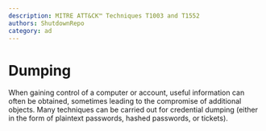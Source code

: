 ```yaml
---
description: MITRE ATT&CK™ Techniques T1003 and T1552
authors: ShutdownRepo
category: ad
---
```


# Dumping

When gaining control of a computer or account, useful information can often be obtained, sometimes leading to the compromise of additional objects. Many techniques can be carried out for credential dumping (either in the form of plaintext passwords, hashed passwords, or tickets).